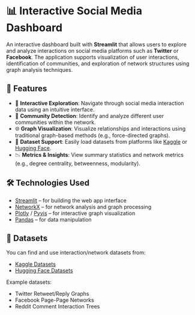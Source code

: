 # 📊 Interactive Social Media Dashboard

An interactive dashboard built with **Streamlit** that allows users to explore and analyze interactions on social media platforms such as **Twitter** or **Facebook**. The application supports visualization of user interactions, identification of communities, and exploration of network structures using graph analysis techniques.

## 🚀 Features

- 🔎 **Interactive Exploration**: Navigate through social media interaction data using an intuitive interface.
- 👥 **Community Detection**: Identify and analyze different user communities within the network.
- 🌐 **Graph Visualization**: Visualize relationships and interactions using traditional graph-based methods (e.g., force-directed graphs).
- 📂 **Dataset Support**: Easily load datasets from platforms like [Kaggle](https://www.kaggle.com/) or [Hugging Face](https://huggingface.co/).
- 📉 **Metrics & Insights**: View summary statistics and network metrics (e.g., degree centrality, betweenness, modularity).

## 🛠️ Technologies Used

- [Streamlit](https://streamlit.io/) – for building the web app interface
- [NetworkX](https://networkx.org/) – for network analysis and graph processing
- [Plotly](https://plotly.com/) / [Pyvis](https://pyvis.readthedocs.io/) – for interactive graph visualization
- [Pandas](https://pandas.pydata.org/) – for data manipulation

## 📁 Datasets

You can find and use interaction/network datasets from:

- [Kaggle Datasets](https://www.kaggle.com/datasets)
- [Hugging Face Datasets](https://huggingface.co/datasets)

Example datasets:
- Twitter Retweet/Reply Graphs
- Facebook Page-Page Networks
- Reddit Comment Interaction Trees
